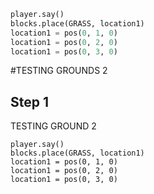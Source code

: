 

```python
player.say()
blocks.place(GRASS, location1)
location1 = pos(0, 1, 0)
location1 = pos(0, 2, 0)
location1 = pos(0, 3, 0)
```

#TESTING GROUNDS 2
## Step 1
TESTING GROUND 2

```ghost
player.say()
blocks.place(GRASS, location1)
location1 = pos(0, 1, 0)
location1 = pos(0, 2, 0)
location1 = pos(0, 3, 0)
```
